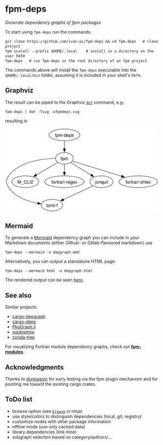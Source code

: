 # fpm-deps

*Generate dependency graphs of fpm packages*

To start using `fpm-deps` run the commands:

```
git clone https://github.com/ivan-pi/fpm-deps && cd fpm-deps   # clone project
fpm install --prefix $HOME/.local    # install in a directory on the user PATH
fpm-deps   # run fpm-deps in the root directory of an fpm project
```

The commands above will install the `fpm-deps` executable into the `$HOME/.local/bin` folder, assuming it is included in your shell's `PATH`.

## Graphviz

The result can be piped to the Graphviz [`dot`](https://graphviz.org/doc/info/command.html) command, e.g.:

```
fpm-deps | dot -Tsvg -ofpmdeps.svg
```
resulting in

![fpmdeps package dependency graph](./fpmdeps.svg)

## Mermaid

To generate a [Mermaid](https://mermaid.js.org/) dependency graph you can include in your Markdown documents (either Github- or Gitlab-flavoured markdown) use
```
fpm-deps --mermaid -o depgraph.mmd
```

Alternatively, you can output a standalone HTML page:
```
fpm-deps --mermaid html -o depgraph.html
```

The rendered output can be seen [here](https://ivan-pi.github.io/fpm-deps/depgraph.html).

## See also

Similar projects:

- [cargo-depgraph](https://crates.io/crates/cargo-depgraph/)
- [cargo-deps](https://crates.io/crates/cargo-deps)
- [PkgGraph.jl](https://github.com/tfiers/PkgGraph.jl)
- [pipdeptree](https://pypi.org/project/pipdeptree/)
- [conda-tree](https://github.com/conda-incubator/conda-tree)

For visualizing Fortran module dependency graphs, check out [**fpm-modules**](https://github.com/davidpfister/fpm-modules).

## Acknowledgments

Thanks to [@vmagnin](https://github.com/vmagnin) for early testing via the fpm plugin mechanism and for pointing me toward the existing cargo crates.

## ToDo list

* browse option (see [`browse`](https://ninja-build.org/manual.html#_extra_tools) in ninja)
* use style/colors to distinguish dependencies (local, git, registry)
* customize nodes with other package information
* offline mode (use only cached data)
* library dependencies (link-time)
* subgraph selection based on category/authors/...
